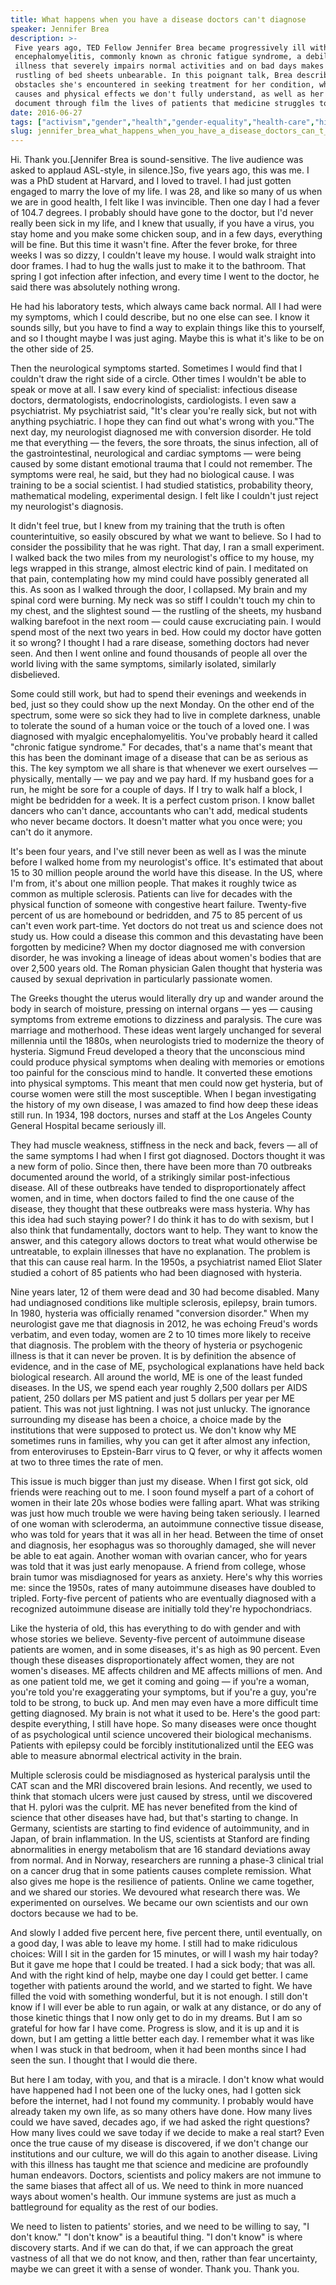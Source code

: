 ```yaml
---
title: What happens when you have a disease doctors can't diagnose
speaker: Jennifer Brea
description: >-
 Five years ago, TED Fellow Jennifer Brea became progressively ill with myalgic
 encephalomyelitis, commonly known as chronic fatigue syndrome, a debilitating
 illness that severely impairs normal activities and on bad days makes even the
 rustling of bed sheets unbearable. In this poignant talk, Brea describes the
 obstacles she's encountered in seeking treatment for her condition, whose root
 causes and physical effects we don't fully understand, as well as her mission to
 document through film the lives of patients that medicine struggles to treat.
date: 2016-06-27
tags: ["activism","gender","health","gender-equality","health-care","history","medical-research","illness","film","personal-growth","medicine","pain","ted-fellows","women","science"]
slug: jennifer_brea_what_happens_when_you_have_a_disease_doctors_can_t_diagnose
---
```


Hi. Thank you.[Jennifer Brea is sound-sensitive. The live audience was asked to applaud
ASL-style, in silence.]So, five years ago, this was me. I was a PhD student at Harvard,
and I loved to travel. I had just gotten engaged to marry the love of my life. I was 28,
and like so many of us when we are in good health, I felt like I was invincible. Then one
day I had a fever of 104.7 degrees. I probably should have gone to the doctor, but I'd
never really been sick in my life, and I knew that usually, if you have a virus, you stay
home and you make some chicken soup, and in a few days, everything will be fine. But this
time it wasn't fine. After the fever broke, for three weeks I was so dizzy, I couldn't
leave my house. I would walk straight into door frames. I had to hug the walls just to
make it to the bathroom. That spring I got infection after infection, and every time I
went to the doctor, he said there was absolutely nothing wrong.

He had his laboratory tests, which always came back normal. All I had were my symptoms,
which I could describe, but no one else can see. I know it sounds silly, but you have to
find a way to explain things like this to yourself, and so I thought maybe I was just
aging. Maybe this is what it's like to be on the other side of 25.

Then the neurological symptoms started. Sometimes I would find that I couldn't draw the
right side of a circle. Other times I wouldn't be able to speak or move at all. I saw
every kind of specialist: infectious disease doctors, dermatologists, endocrinologists,
cardiologists. I even saw a psychiatrist. My psychiatrist said, "It's clear you're really
sick, but not with anything psychiatric. I hope they can find out what's wrong with
you."The next day, my neurologist diagnosed me with conversion disorder. He told me that
everything — the fevers, the sore throats, the sinus infection, all of the
gastrointestinal, neurological and cardiac symptoms — were being caused by some distant
emotional trauma that I could not remember. The symptoms were real, he said, but they had
no biological cause. I was training to be a social scientist. I had studied statistics,
probability theory, mathematical modeling, experimental design. I felt like I couldn't
just reject my neurologist's diagnosis.

It didn't feel true, but I knew from my training that the truth is often counterintuitive,
so easily obscured by what we want to believe. So I had to consider the possibility that
he was right. That day, I ran a small experiment. I walked back the two miles from my
neurologist's office to my house, my legs wrapped in this strange, almost electric kind of
pain. I meditated on that pain, contemplating how my mind could have possibly generated
all this. As soon as I walked through the door, I collapsed. My brain and my spinal cord
were burning. My neck was so stiff I couldn't touch my chin to my chest, and the slightest
sound — the rustling of the sheets, my husband walking barefoot in the next room — could
cause excruciating pain. I would spend most of the next two years in bed. How could my
doctor have gotten it so wrong? I thought I had a rare disease, something doctors had
never seen. And then I went online and found thousands of people all over the world living
with the same symptoms, similarly isolated, similarly disbelieved.

Some could still work, but had to spend their evenings and weekends in bed, just so they
could show up the next Monday. On the other end of the spectrum, some were so sick they
had to live in complete darkness, unable to tolerate the sound of a human voice or the
touch of a loved one. I was diagnosed with myalgic encephalomyelitis. You've probably heard
it called "chronic fatigue syndrome." For decades, that's a name that's meant that this
has been the dominant image of a disease that can be as serious as this. The key symptom
we all share is that whenever we exert ourselves — physically, mentally — we pay and we
pay hard. If my husband goes for a run, he might be sore for a couple of days. If I try to
walk half a block, I might be bedridden for a week. It is a perfect custom prison. I know
ballet dancers who can't dance, accountants who can't add, medical students who never
became doctors. It doesn't matter what you once were; you can't do it anymore.

It's been four years, and I've still never been as well as I was the minute before I
walked home from my neurologist's office. It's estimated that about 15 to 30 million people
around the world have this disease. In the US, where I'm from, it's about one million
people. That makes it roughly twice as common as multiple sclerosis. Patients can live for
decades with the physical function of someone with congestive heart failure. Twenty-five
percent of us are homebound or bedridden, and 75 to 85 percent of us can't even work
part-time. Yet doctors do not treat us and science does not study us. How could a disease
this common and this devastating have been forgotten by medicine? When my doctor diagnosed
me with conversion disorder, he was invoking a lineage of ideas about women's bodies that
are over 2,500 years old. The Roman physician Galen thought that hysteria was caused by
sexual deprivation in particularly passionate women.

The Greeks thought the uterus would literally dry up and wander around the body in search
of moisture, pressing on internal organs — yes — causing symptoms from extreme emotions to
dizziness and paralysis. The cure was marriage and motherhood. These ideas went largely
unchanged for several millennia until the 1880s, when neurologists tried to modernize the
theory of hysteria. Sigmund Freud developed a theory that the unconscious mind could
produce physical symptoms when dealing with memories or emotions too painful for the
conscious mind to handle. It converted these emotions into physical symptoms. This meant
that men could now get hysteria, but of course women were still the most susceptible. When
I began investigating the history of my own disease, I was amazed to find how deep these
ideas still run. In 1934, 198 doctors, nurses and staff at the Los Angeles County General
Hospital became seriously ill.

They had muscle weakness, stiffness in the neck and back, fevers — all of the same
symptoms I had when I first got diagnosed. Doctors thought it was a new form of polio.
Since then, there have been more than 70 outbreaks documented around the world, of a
strikingly similar post-infectious disease. All of these outbreaks have tended to
disproportionately affect women, and in time, when doctors failed to find the one cause of
the disease, they thought that these outbreaks were mass hysteria. Why has this idea had
such staying power? I do think it has to do with sexism, but I also think that
fundamentally, doctors want to help. They want to know the answer, and this category
allows doctors to treat what would otherwise be untreatable, to explain illnesses that
have no explanation. The problem is that this can cause real harm. In the 1950s, a
psychiatrist named Eliot Slater studied a cohort of 85 patients who had been diagnosed
with hysteria.

Nine years later, 12 of them were dead and 30 had become disabled. Many had undiagnosed
conditions like multiple sclerosis, epilepsy, brain tumors. In 1980, hysteria was
officially renamed "conversion disorder." When my neurologist gave me that diagnosis in
2012, he was echoing Freud's words verbatim, and even today, women are 2 to 10 times more
likely to receive that diagnosis. The problem with the theory of hysteria or psychogenic
illness is that it can never be proven. It is by definition the absence of evidence, and
in the case of ME, psychological explanations have held back biological research. All
around the world, ME is one of the least funded diseases. In the US, we spend each year
roughly 2,500 dollars per AIDS patient, 250 dollars per MS patient and just 5 dollars per
year per ME patient. This was not just lightning. I was not just unlucky. The ignorance
surrounding my disease has been a choice, a choice made by the institutions that were
supposed to protect us. We don't know why ME sometimes runs in families, why you can get it
after almost any infection, from enteroviruses to Epstein-Barr virus to Q fever, or why it
affects women at two to three times the rate of men.

This issue is much bigger than just my disease. When I first got sick, old friends were
reaching out to me. I soon found myself a part of a cohort of women in their late 20s
whose bodies were falling apart. What was striking was just how much trouble we were
having being taken seriously. I learned of one woman with scleroderma, an autoimmune
connective tissue disease, who was told for years that it was all in her head. Between the
time of onset and diagnosis, her esophagus was so thoroughly damaged, she will never be
able to eat again. Another woman with ovarian cancer, who for years was told that it was
just early menopause. A friend from college, whose brain tumor was misdiagnosed for years
as anxiety. Here's why this worries me: since the 1950s, rates of many autoimmune diseases
have doubled to tripled. Forty-five percent of patients who are eventually diagnosed with
a recognized autoimmune disease are initially told they're hypochondriacs.

Like the hysteria of old, this has everything to do with gender and with whose stories we
believe. Seventy-five percent of autoimmune disease patients are women, and in some
diseases, it's as high as 90 percent. Even though these diseases disproportionately affect
women, they are not women's diseases. ME affects children and ME affects millions of men.
And as one patient told me, we get it coming and going — if you're a woman, you're told
you're exaggerating your symptoms, but if you're a guy, you're told to be strong, to buck
up. And men may even have a more difficult time getting diagnosed. My brain is not what it
used to be. Here's the good part: despite everything, I still have hope. So many diseases
were once thought of as psychological until science uncovered their biological mechanisms.
Patients with epilepsy could be forcibly institutionalized until the EEG was able to
measure abnormal electrical activity in the brain.

Multiple sclerosis could be misdiagnosed as hysterical paralysis until the CAT scan and
the MRI discovered brain lesions. And recently, we used to think that stomach ulcers were
just caused by stress, until we discovered that H. pylori was the culprit. ME has never
benefited from the kind of science that other diseases have had, but that's starting to
change. In Germany, scientists are starting to find evidence of autoimmunity, and in
Japan, of brain inflammation. In the US, scientists at Stanford are finding abnormalities
in energy metabolism that are 16 standard deviations away from normal. And in Norway,
researchers are running a phase-3 clinical trial on a cancer drug that in some patients
causes complete remission. What also gives me hope is the resilience of patients. Online we
came together, and we shared our stories. We devoured what research there was. We
experimented on ourselves. We became our own scientists and our own doctors because we had
to be.

And slowly I added five percent here, five percent there, until eventually, on a good day,
I was able to leave my home. I still had to make ridiculous choices: Will I sit in the
garden for 15 minutes, or will I wash my hair today? But it gave me hope that I could be
treated. I had a sick body; that was all. And with the right kind of help, maybe one day I
could get better. I came together with patients around the world, and we started to fight.
We have filled the void with something wonderful, but it is not enough. I still don't know
if I will ever be able to run again, or walk at any distance, or do any of those kinetic
things that I now only get to do in my dreams. But I am so grateful for how far I have
come. Progress is slow, and it is up and it is down, but I am getting a little better each
day. I remember what it was like when I was stuck in that bedroom, when it had been months
since I had seen the sun. I thought that I would die there.

But here I am today, with you, and that is a miracle. I don't know what would have happened
had I not been one of the lucky ones, had I gotten sick before the internet, had I not
found my community. I probably would have already taken my own life, as so many others
have done. How many lives could we have saved, decades ago, if we had asked the right
questions? How many lives could we save today if we decide to make a real start? Even once
the true cause of my disease is discovered, if we don't change our institutions and our
culture, we will do this again to another disease. Living with this illness has taught me
that science and medicine are profoundly human endeavors. Doctors, scientists and policy
makers are not immune to the same biases that affect all of us. We need to think in more
nuanced ways about women's health. Our immune systems are just as much a battleground for
equality as the rest of our bodies.

We need to listen to patients' stories, and we need to be willing to say, "I don't know."
"I don't know" is a beautiful thing. "I don't know" is where discovery starts. And if we
can do that, if we can approach the great vastness of all that we do not know, and then,
rather than fear uncertainty, maybe we can greet it with a sense of wonder. Thank you. Thank
you.

<!--
ad_duration=3.33
event="TEDSummit"
external_start_time=0
has_talk_citation=1
intro_duration=11.82
is_subtitle_required="False"
is_talk_featured="True"
language="en"
language_swap="False"
native_language="en"
number_of_related_talks=6
number_of_speakers=1
number_of_subtitled_videos=35
number_of_tags=15
number_of_talk_download_languages=36
number_of_talk_more_resources=0
number_of_talk_recommendations=1
number_of_talks_take_actions=2
post_ad_duration=0.83
published_timestamp="2017-01-17 16:09:16"
recording_date="2016-06-27"
speaker_description="Filmmaker"
speaker_is_published=1
speaker_name="Jennifer Brea"
talk_more_resources=[]
talk_name="What happens when you have a disease doctors can't diagnose"
talk_recommendations_blurb="Check out these resources on myalgic encephalomyelitis and other rare diseases, curated by Jen Brea."
talks_tags=["activism","gender","health","gender-equality","health-care","history","medical-research","illness","film","personal-growth","medicine","pain","ted-fellows","women","science"]
url_audio="https://download.ted.com/talks/JenniferBrea_2016T.mp3?apikey=acme-roadrunner"
url_photo_speaker="https://pe.tedcdn.com/images/ted/c166d5ee83cb9e2b40d984acb988e5e1a1b0cf80_254x191.jpg"
url_photo_talk="https://s3.amazonaws.com/talkstar-photos/uploads/eb315ceb-f589-41bb-b5a2-ee916e866dc1/JenniferBrea_2016T-embed.jpg"
url_webpage="https://www.ted.com/talks/jennifer_brea_what_happens_when_you_have_a_disease_doctors_can_t_diagnose"
video_type_name="TED Stage Talk"
-->